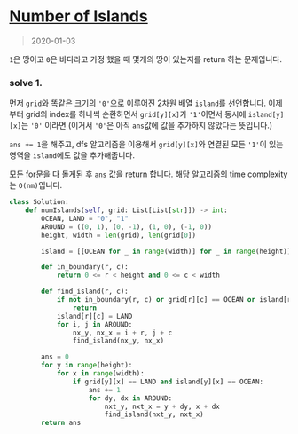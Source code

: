 # [Number of Islands](https://leetcode.com/problems/number-of-islands/submissions/)

> 2020-01-03

`1`은 땅이고 `0`은 바다라고 가정 했을 때 몇개의 땅이 있는지를 return 하는 문제입니다.

### solve 1.
먼저 `grid`와 똑같은 크기의 `'0'`으로 이루어진 2차원 배열 `island`를 선언합니다.
이제부터 grid의 index를 하나씩 순환하면서 `grid[y][x]`가 `'1'`이면서 동시에 `island[y][x]`는 `'0'` 이라면 (이거서 `'0'`은 아직 `ans`값에 값을 추가하지 않았다는 뜻입니다.)

`ans += 1`을 해주고, dfs 알고리즘을 이용해서 `grid[y][x]`와 연결된 모든 `'1'`이 있는 영역을 `island`에도 값을 추가해줍니다.
 
모든 for문을 다 돌게된 후 `ans` 값을 return 합니다.
해당 알고리즘의 time complexity는 `O(nm)`입니다.
```python
class Solution:
    def numIslands(self, grid: List[List[str]]) -> int:
        OCEAN, LAND = "0", "1"
        AROUND = ((0, 1), (0, -1), (1, 0), (-1, 0))
        height, width = len(grid), len(grid[0])

        island = [[OCEAN for _ in range(width)] for _ in range(height)]

        def in_boundary(r, c):
            return 0 <= r < height and 0 <= c < width

        def find_island(r, c):
            if not in_boundary(r, c) or grid[r][c] == OCEAN or island[r][c] == LAND:
                return
            island[r][c] = LAND
            for i, j in AROUND:
                nx_y, nx_x = i + r, j + c
                find_island(nx_y, nx_x)

        ans = 0
        for y in range(height):
            for x in range(width):
                if grid[y][x] == LAND and island[y][x] == OCEAN:
                    ans += 1
                    for dy, dx in AROUND:
                        nxt_y, nxt_x = y + dy, x + dx
                        find_island(nxt_y, nxt_x)
        return ans
```